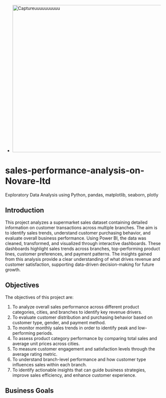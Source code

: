 * <img width="1083" height="476" alt="Captureuuuuuuuuuu" src="https://github.com/user-attachments/assets/9e50aecc-8a17-4cc4-9aea-3a60d0ef78d3" />

# sales-performance-analysis-on-Novare-ltd
Exploratory Data Analysis using Python, pandas, matplotlib, seaborn, plotly

## Introduction
This project analyzes a supermarket sales dataset containing detailed information on customer transactions across multiple branches. The aim is to identify sales trends, understand customer purchasing behavior, and evaluate overall business performance. Using Power BI, the data was cleaned, transformed, and visualized through interactive dashboards. These dashboards highlight sales trends across branches, top-performing product lines, customer preferences, and payment patterns. The insights gained from this analysis provide a clear understanding of what drives revenue and customer satisfaction, supporting data-driven decision-making for future growth.

 ## Objectives
 The objectives of this project are:
1.  To analyze overall sales performance across different product categories, cities, and branches to identify key revenue drivers.
2.  To evaluate customer distribution and purchasing behavior based on customer type, gender, and payment method.
3.  To monitor monthly sales trends in order to identify peak and low-performing periods.
 4. To assess product category performance by comparing total sales and average unit prices across cities.
5.  To measure customer engagement and satisfaction levels through the average rating metric.
6. To understand branch-level performance and how customer type influences sales within each branch.
7.  To identify actionable insights that can guide business strategies, improve sales efficiency, and enhance customer experience.


## Business Goals



